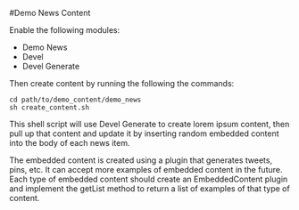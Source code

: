 #Demo News Content

Enable the following modules:

 * Demo News
 * Devel
 * Devel Generate

Then create content by running the following the commands:

```
cd path/to/demo_content/demo_news
sh create_content.sh
```

This shell script will use Devel Generate to create lorem ipsum content, then
pull up that content and update it by inserting random embedded content into
the body of each news item.

The embedded content is created using a plugin that generates tweets, pins, etc.
It can accept more examples of embedded content in the future. Each type of
embedded content should create an EmbeddedContent plugin and implement the
getList method to return a list of examples of that type of content.
